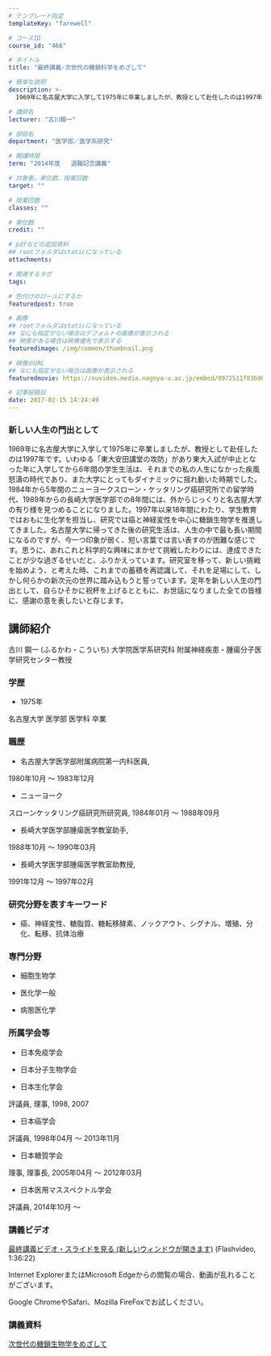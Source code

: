 ```yaml
---
# テンプレート指定
templateKey: "farewell"

# コースID
course_id: "466"

# タイトル
title: "最終講義-次世代の糖鎖科学をめざして"

# 簡単な説明
description: >-
  1969年に名古屋大学に入学して1975年に卒業しましたが、教授として赴任したのは1997年です。いわゆる「東大安田講堂の攻防」があり東大入試が中止となった年に入学してから6年間の学生生活は、それ...

# 講師名
lecturer: "古川鋼一"

# 部局名
department: "医学部／医学系研究"

# 開講時限
term: "2014年度	退職記念講義"

# 対象者、単位数、授業回数
target: ""

# 授業回数
classes: ""

# 単位数
credit: ""

# pdfなどの追加資料
## rootフォルダはstaticになっている
attachments: 

# 関連するタグ
tags:

# 色付けのロールにするか
featuredpost: true

# 画像
## rootフォルダはstaticになっている
## なにも指定がない場合はデフォルトの画像が表示される
## 映像がある場合は映像優先で表示する
featuredimage: /img/common/thumbnail.png

# 映像のURL
## なにも指定がない場合は画像が表示される
featuredmovie: https://nuvideo.media.nagoya-u.ac.jp/embed/9972511f83b906b37e417ce9bf13a20d286a41e1

# 記事投稿日
date: 2017-02-15 14:24:49
---
```


### 新しい人生の門出として

1969年に名古屋大学に入学して1975年に卒業しましたが、教授として赴任したのは1997年です。いわゆる「東大安田講堂の攻防」があり東大入試が中止となった年に入学してから6年間の学生生活は、それまでの私の人生になかった疾風怒濤の時代であり、また大学にとってもダイナミックに揺れ動いた時期でした。1984年から5年間のニューヨークスローン・ケッタリング癌研究所での留学時代、1989年からの長崎大学医学部での8年間には、外からじっくりと名古屋大学の有り様を見つめることになりました。1997年以来18年間にわたり、学生教育ではおもに生化学を担当し、研究では癌と神経変性を中心に糖鎖生物学を推進してきました。名古屋大学に帰ってきた後の研究生活は、人生の中で最も長い期間になるのですが、今一つ印象が弱く、短い言葉では言い表すのが困難な感じです。思うに、あれこれと科学的な興味にまかせて挑戦したわりには、達成できたことが少な過ぎるせいだと、ふりかえっています。研究室を移って、新しい挑戦を始めよう、と考えた時、これまでの蓄積を再認識して、それを足場にして、しかし何らかの新次元の世界に踏み込もうと誓っています。定年を新しい人生の門出として、自らひそかに祝杯を上げるとともに、お世話になりました全ての皆様に、感謝の意を表したいと存じます。

## 講師紹介

古川 鋼一 (ふるかわ・こういち) 大学院医学系研究科 附属神経疾患・腫瘍分子医学研究センター教授

### 学歴

* 1975年

名古屋大学 医学部 医学科 卒業

### 職歴

* 名古屋大学医学部附属病院第一内科医員,

1980年10月 〜 1983年12月

* ニューヨーク

スローンケッタリング癌研究所研究員, 1984年01月 〜 1988年09月

* 長崎大学医学部腫瘍医学教室助手,

1988年10月 〜 1990年03月

* 長崎大学医学部腫瘍医学教室助教授,

1991年12月 〜 1997年02月

### 研究分野を表すキーワード

* 癌、神経変性、糖脂質、糖転移酵素、ノックアウト、シグナル、増殖、分化、転移、抗体治療

### 専門分野

* 細胞生物学

* 医化学一般

* 病態医化学

### 所属学会等

* 日本免疫学会

* 日本分子生物学会

* 日本生化学会

評議員, 理事, 1998, 2007

* 日本癌学会

評議員, 1998年04月 〜 2013年11月

* 日本糖質学会

理事, 理事長, 2005年04月 〜 2012年03月

* 日本医用マススペクトル学会

評議員, 2014年10月 ～

### 講義ビデオ

[最終講義ビデオ・スライドを見る (新しいウィンドウが開きます)][1] (Flashvideo, 1:36:22)

Internet ExplorerまたはMicrosoft Edgeからの閲覧の場合、動画が乱れることがございます。

Google ChromeやSafari、Mozilla FireFoxでお試しください。

[1]: https://nuvideo.media.nagoya-u.ac.jp/embed/45670b4b5e6923534747318dd2bfd1394b620d50

### 講義資料

[次世代の糖鎖生物学をめざして](/files/466/furukawa_shiryo.pdf) 

